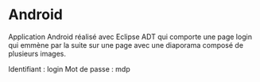 # Android
Application Android réalisé avec Eclipse ADT qui comporte une page login qui emmène par la suite sur une page avec une diaporama composé de plusieurs images. 

Identifiant : login 
Mot de passe : mdp

